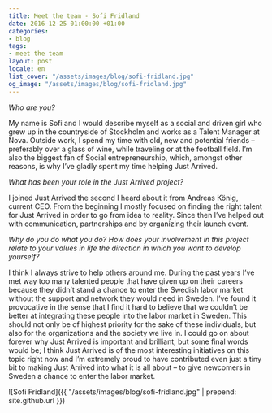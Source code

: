 ```yaml
---
title: Meet the team - Sofi Fridland
date: 2016-12-25 01:00:00 +01:00
categories:
- blog
tags:
- meet the team
layout: post
locale: en
list_cover: "/assets/images/blog/sofi-fridland.jpg"
og_image: "/assets/images/blog/sofi-fridland.jpg"
---
```


_Who are you?_

My name is Sofi and I would describe myself as a social and driven girl who grew up in the countryside of Stockholm and works as a Talent Manager at Nova. Outside work, I spend my time with old, new and potential friends – preferably over a glass of wine, while traveling or at the football field. I’m also the biggest fan of Social entrepreneurship, which, amongst other reasons, is why I’ve gladly spent my time helping Just Arrived.

_What has been your role in the Just Arrived project?_

I joined Just Arrived the second I heard about it from Andreas König, current CEO. From the beginning I mostly focused on finding the right talent for Just Arrived in order to go from idea to reality. Since then I’ve helped out with communication, partnerships and by organizing their launch event.

_Why do you do what you do? How does your involvement in this project relate to your values in life the direction in which you want to develop yourself?_

I think I always strive to help others around me. During the past years I’ve met way too many talented people that have given up on their careers because they didn’t stand a chance to enter the Swedish labor market without the support and network they would need in Sweden. I’ve found it provocative in the sense that I find it hard to believe that we couldn’t be better at integrating these people into the labor market in Sweden. This should not only be of highest priority for the sake of these individuals, but also for the organizations and the society we live in.
I could go on about forever why Just Arrived is important and brilliant, but some final words would be;
I think Just Arrived is of the most interesting initiatives on this topic right now and I’m extremely proud to have contributed even just a tiny bit to making Just Arrived into what it is all about – to give newcomers in Sweden a chance to enter the labor market.

![Sofi Fridland]({{ "/assets/images/blog/sofi-fridland.jpg" | prepend: site.github.url }})


